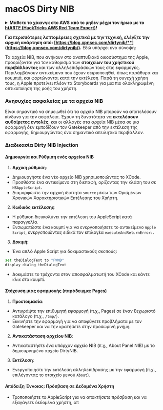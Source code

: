 # macOS Dirty NIB

<details>

<summary><strong>Μάθετε το χάκινγκ στο AWS από το μηδέν μέχρι τον ήρωα με το</strong> <a href="https://training.hacktricks.xyz/courses/arte"><strong>htARTE (HackTricks AWS Red Team Expert)</strong></a><strong>!</strong></summary>

Άλλοι τρόποι υποστήριξης του HackTricks:

* Αν θέλετε να δείτε την **εταιρεία σας να διαφημίζεται στο HackTricks** ή να **κατεβάσετε το HackTricks σε μορφή PDF** ελέγξτε τα [**ΣΧΕΔΙΑ ΣΥΝΔΡΟΜΗΣ**](https://github.com/sponsors/carlospolop)!
* Αποκτήστε το [**επίσημο PEASS & HackTricks swag**](https://peass.creator-spring.com)
* Ανακαλύψτε [**την Οικογένεια PEASS**](https://opensea.io/collection/the-peass-family), τη συλλογή μας από αποκλειστικά [**NFTs**](https://opensea.io/collection/the-peass-family)
* **Συμμετάσχετε** στην 💬 [**ομάδα Discord**](https://discord.gg/hRep4RUj7f) ή στην [**ομάδα telegram**](https://t.me/peass) ή **ακολουθήστε** μας στο **Twitter** 🐦 [**@carlospolopm**](https://twitter.com/hacktricks_live)**.**
* **Μοιραστείτε τα χάκινγκ κόλπα σας υποβάλλοντας PRs** στα αποθετήρια του [**HackTricks**](https://github.com/carlospolop/hacktricks) και του [**HackTricks Cloud**](https://github.com/carlospolop/hacktricks-cloud) στο github.

</details>

**Για περισσότερες λεπτομέρειες σχετικά με την τεχνική, ελέγξτε την αρχική ανάρτηση από: [https://blog.xpnsec.com/dirtynib/**](https://blog.xpnsec.com/dirtynib/).** Εδώ υπάρχει ένα σύνοψη:

Τα αρχεία NIB, που ανήκουν στο αναπτυξιακό οικοσύστημα της Apple, προορίζονται για τον καθορισμό των **στοιχείων του χρήστικού περιβάλλοντος** και των αλληλεπιδράσεών τους στις εφαρμογές. Περιλαμβάνουν αντικείμενα που έχουν σειριοποιηθεί, όπως παράθυρα και κουμπιά, και φορτώνονται κατά την εκτέλεση. Παρά τη συνεχή χρήση τους, η Apple προτείνει πλέον τα Storyboards για μια πιο ολοκληρωμένη οπτικοποίηση της ροής του χρήστη.

### Ανησυχίες ασφαλείας με τα αρχεία NIB
Είναι σημαντικό να σημειωθεί ότι τα αρχεία NIB μπορούν να αποτελέσουν κίνδυνο για την ασφάλεια. Έχουν τη δυνατότητα να **εκτελέσουν αυθαίρετες εντολές**, και οι αλλαγές στα αρχεία NIB μέσα σε μια εφαρμογή δεν εμποδίζουν τον Gatekeeper από την εκτέλεση της εφαρμογής, δημιουργώντας ένα σημαντικό απειλητικό περιβάλλον.

### Διαδικασία Dirty NIB Injection
#### Δημιουργία και Ρύθμιση ενός αρχείου NIB
1. **Αρχική ρύθμιση**:
- Δημιουργήστε ένα νέο αρχείο NIB χρησιμοποιώντας το XCode.
- Προσθέστε ένα αντικείμενο στη διεπαφή, ορίζοντας την κλάση του σε `NSAppleScript`.
- Διαμορφώστε την αρχική ιδιότητα `source` μέσω των Ορισμένων Χρονικών Χαρακτηριστικών Εκτέλεσης του Χρήστη.

2. **Κωδικός εκτέλεσης**:
- Η ρύθμιση διευκολύνει την εκτέλεση του AppleScript κατά παραγγελία.
- Ενσωματώστε ένα κουμπί για να ενεργοποιήσετε το αντικείμενο `Apple Script`, ενεργοποιώντας ειδικά τον επιλογέα `executeAndReturnError:`.

3. **Δοκιμή**:
- Ένα απλό Apple Script για δοκιμαστικούς σκοπούς:
```bash
set theDialogText to "PWND"
display dialog theDialogText
```
- Δοκιμάστε το τρέχοντα στον αποσφαλματωτή του XCode και κάντε κλικ στο κουμπί.

#### Στόχευση μιας εφαρμογής (παράδειγμα: Pages)
1. **Προετοιμασία**:
- Αντιγράψτε την επιθυμητή εφαρμογή (π.χ., Pages) σε έναν ξεχωριστό κατάλογο (π.χ., `/tmp/`).
- Εκκινήστε την εφαρμογή για να αποφύγετε προβλήματα με τον Gatekeeper και να την κρατήσετε στην προσωρινή μνήμη.

2. **Αντικατάσταση αρχείου NIB**:
- Αντικαταστήστε ένα υπάρχον αρχείο NIB (π.χ., About Panel NIB) με το δημιουργημένο αρχείο DirtyNIB.

3. **Εκτέλεση**:
- Ενεργοποιήστε την εκτέλεση αλληλεπίδρασης με την εφαρμογή (π.χ., επιλέγοντας το στοιχείο μενού `About`).

#### Απόδειξη Έννοιας: Πρόσβαση σε Δεδομένα Χρήστη
- Τροποποιήστε το AppleScript για να αποκτήσετε πρόσβαση και να εξαγάγετε δεδομένα χρήστη, όπ
